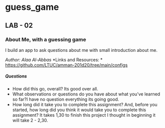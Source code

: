 # guess_game
## LAB - 02 
### About Me, with a guessing game
I build an app to ask questions about me with small introduction about me.

*Author: Alaa Al-Abbas*
*Links and Resources: *
https://github.com/LTUC/amman-201d20/tree/main/configs


##### Questions
- How did this go, overall? Its good over all.
- What observations or questions do you have about what you’ve learned so far?I have no question everything its going good.
- How long did it take you to complete this assignment? And, before you started, how long did you think it would take you to complete this assignment? It takes 1,30 to finish this project I thought in beginning it will take 2 - 2,30.